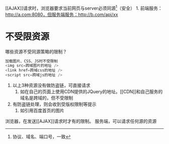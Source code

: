[[AJAX]]请求时，浏览器要求当前网页与server必须同源[^1]（安全）
	1. 前端服务：http://a.com:8080，但服务端服务：http://b.com/api/xx
# 不受限资源
哪些资源不受同源策略的限制？
```js
加载图片、CSS、JS时不受限制
<img src=跨域图片的地址 />
<link href=跨域css的地址 />
<script src=跨域js的地址 />
```
1. 以上3种资源没有做防盗链，可直接请求
	1. 如在自己的页面上使用CDN提供的JQuery的地址。[[CDN]]和自己服务的域名是跨域的，但不受限制
2. 有防盗链处理，则会收到受版权限制等提示
	1. 如引用百度首页的图片


浏览器，在发送[[AJAX]]请求时才有的限制。
服务端，可以请求任何源的资源

[^1]: 协议、域名、端口号，一致